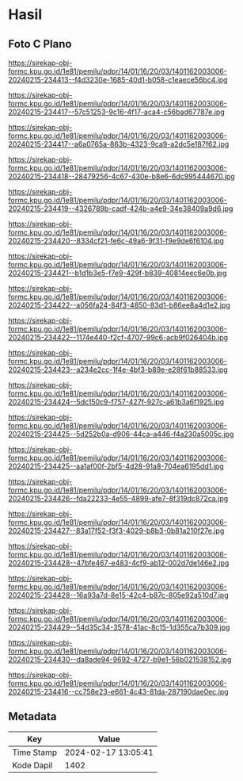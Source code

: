# Hasil

## Foto C Plano

https://sirekap-obj-formc.kpu.go.id/1e81/pemilu/pdpr/14/01/16/20/03/1401162003006-20240215-234413--f4d3230e-1685-40d1-b058-c1eaece56bc4.jpg

https://sirekap-obj-formc.kpu.go.id/1e81/pemilu/pdpr/14/01/16/20/03/1401162003006-20240215-234417--57c51253-9c16-4f17-aca4-c56bad67787e.jpg

https://sirekap-obj-formc.kpu.go.id/1e81/pemilu/pdpr/14/01/16/20/03/1401162003006-20240215-234417--a6a0765a-863b-4323-9ca9-a2dc5e187f62.jpg

https://sirekap-obj-formc.kpu.go.id/1e81/pemilu/pdpr/14/01/16/20/03/1401162003006-20240215-234418--28479256-4c67-430e-b8e6-6dc995444670.jpg

https://sirekap-obj-formc.kpu.go.id/1e81/pemilu/pdpr/14/01/16/20/03/1401162003006-20240215-234419--4326789b-cadf-424b-a4e9-34e38409a9d6.jpg

https://sirekap-obj-formc.kpu.go.id/1e81/pemilu/pdpr/14/01/16/20/03/1401162003006-20240215-234420--8334cf21-fe6c-49a6-9f31-f9e9de6f6104.jpg

https://sirekap-obj-formc.kpu.go.id/1e81/pemilu/pdpr/14/01/16/20/03/1401162003006-20240215-234421--b1d1b3e5-f7e9-429f-b839-40814eec6e0b.jpg

https://sirekap-obj-formc.kpu.go.id/1e81/pemilu/pdpr/14/01/16/20/03/1401162003006-20240215-234422--a056fa24-84f3-4850-83d1-b86ee8a4d1e2.jpg

https://sirekap-obj-formc.kpu.go.id/1e81/pemilu/pdpr/14/01/16/20/03/1401162003006-20240215-234422--1174e440-f2cf-4707-99c6-acb9f026404b.jpg

https://sirekap-obj-formc.kpu.go.id/1e81/pemilu/pdpr/14/01/16/20/03/1401162003006-20240215-234423--a234e2cc-1f4e-4bf3-b89e-e28f61b88533.jpg

https://sirekap-obj-formc.kpu.go.id/1e81/pemilu/pdpr/14/01/16/20/03/1401162003006-20240215-234424--5dc150c9-f757-427f-927c-a61b3a6f1925.jpg

https://sirekap-obj-formc.kpu.go.id/1e81/pemilu/pdpr/14/01/16/20/03/1401162003006-20240215-234425--5d252b0a-d906-44ca-a446-f4a230a5005c.jpg

https://sirekap-obj-formc.kpu.go.id/1e81/pemilu/pdpr/14/01/16/20/03/1401162003006-20240215-234425--aa1af00f-2bf5-4d28-91a8-704ea6195dd1.jpg

https://sirekap-obj-formc.kpu.go.id/1e81/pemilu/pdpr/14/01/16/20/03/1401162003006-20240215-234426--fda22233-4e55-4899-afe7-8f319dc872ca.jpg

https://sirekap-obj-formc.kpu.go.id/1e81/pemilu/pdpr/14/01/16/20/03/1401162003006-20240215-234427--83a17f52-f3f3-4029-b8b3-0b81a210f27e.jpg

https://sirekap-obj-formc.kpu.go.id/1e81/pemilu/pdpr/14/01/16/20/03/1401162003006-20240215-234428--47bfe467-e483-4cf9-ab12-002d7de146e2.jpg

https://sirekap-obj-formc.kpu.go.id/1e81/pemilu/pdpr/14/01/16/20/03/1401162003006-20240215-234428--16a93a7d-8e15-42c4-b87c-805e92a510d7.jpg

https://sirekap-obj-formc.kpu.go.id/1e81/pemilu/pdpr/14/01/16/20/03/1401162003006-20240215-234429--54d35c34-3578-41ac-8c15-1d355ca7b309.jpg

https://sirekap-obj-formc.kpu.go.id/1e81/pemilu/pdpr/14/01/16/20/03/1401162003006-20240215-234430--da8ade94-9692-4727-b9e1-56b021538152.jpg

https://sirekap-obj-formc.kpu.go.id/1e81/pemilu/pdpr/14/01/16/20/03/1401162003006-20240215-234416--cc758e23-e661-4c43-81da-287190dae0ec.jpg


## Metadata

| Key        | Value               |
| ---------- | ------------------- |
| Time Stamp | 2024-02-17 13:05:41 |
| Kode Dapil | 1402                |



